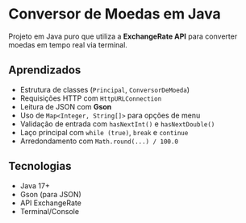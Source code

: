# Conversor de Moedas em Java

Projeto em Java puro que utiliza a **ExchangeRate API** para converter moedas em tempo real via terminal.

## Aprendizados

- Estrutura de classes (`Principal`, `ConversorDeMoeda`)
- Requisições HTTP com `HttpURLConnection`
- Leitura de JSON com **Gson**
- Uso de `Map<Integer, String[]>` para opções de menu
- Validação de entrada com `hasNextInt()` e `hasNextDouble()`
- Laço principal com `while (true)`, `break` e `continue`
- Arredondamento com `Math.round(...) / 100.0`

## Tecnologias

- Java 17+
- Gson (para JSON)
- API ExchangeRate
- Terminal/Console

